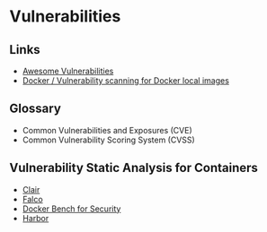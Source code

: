 # Vulnerabilities

## Links

- [Awesome Vulnerabilities](https://github.com/Karneades/awesome-vulnerabilities)
- [Docker / Vulnerability scanning for Docker local images](https://docs.docker.com/engine/scan/)

## Glossary

- Common Vulnerabilities and Exposures (CVE)
- Common Vulnerability Scoring System (CVSS)

<!--
- CIS DI
- DKL DI
- DKL LI
-->

## Vulnerability Static Analysis for Containers

- [Clair](/clair.md)
- [Falco](/cyber-security/tools/falco.md)
- [Docker Bench for Security](https://github.com/docker/docker-bench-security)
- [Harbor](/harbor.md)

<!--
Anchore
JFROG Xray
Qualys Container Security
-->
